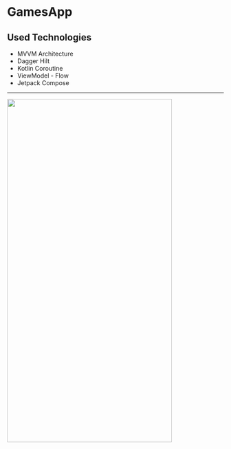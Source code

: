 # GamesApp

## Used Technologies

* MVVM Architecture
* Dagger Hilt
* Kotlin Coroutine
* ViewModel - Flow
* Jetpack Compose

----

  
<div>
<img src=https://github.com/kkaansrky/GamesApp/blob/main/SS/screenGif.gif  width="383" height="800"/>                                                                                                           
</div>

